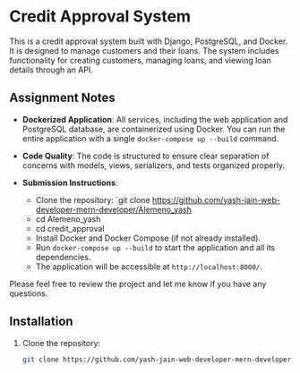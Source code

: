 # Credit Approval System

This is a credit approval system built with Django, PostgreSQL, and Docker. It is designed to manage customers and their loans. The system includes functionality for creating customers, managing loans, and viewing loan details through an API.

## Assignment Notes

- **Dockerized Application**: All services, including the web application and PostgreSQL database, are containerized using Docker. You can run the entire application with a single `docker-compose up --build` command.

- **Code Quality**: The code is structured to ensure clear separation of concerns with models, views, serializers, and tests organized properly.

- **Submission Instructions**:
  - Clone the repository: `git clone https://github.com/yash-jain-web-developer-mern-developer/Alemeno_yash
  - cd Alemeno_yash
  - cd credit_approval
  - Install Docker and Docker Compose (if not already installed).
  - Run `docker-compose up --build` to start the application and all its dependencies.
  - The application will be accessible at `http://localhost:8000/`.


Please feel free to review the project and let me know if you have any questions.

## Installation

1. Clone the repository:
   ```bash
   git clone https://github.com/yash-jain-web-developer-mern-developer/Alemeno_yash
